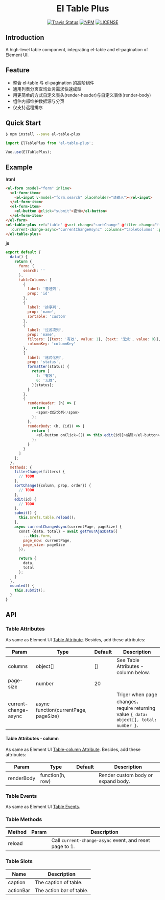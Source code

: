 <h1 align="center">El Table Plus</h1>

<p align="center">
  <a href="https://travis-ci.org/chikara-chan/el-table-plus"><img alt="Travis Status" src="https://img.shields.io/travis/chikara-chan/el-table-plus/master.svg"></a>
  <a href="https://www.npmjs.com/package/el-table-plus"><img alt="NPM" src="https://img.shields.io/npm/v/el-table-plus.svg"></a>
  <a href="https://github.com/chikara-chan/el-table-plus/blob/master/LICENSE"><img alt="LICENSE" src="https://img.shields.io/npm/l/el-table-plus.svg"></a>
</p>

## Introduction

A high-level table component, integrating el-table and el-pagination of Element UI.

## Feature

- 整合 el-table 与 el-pagination 的高阶组件
- 通用列表分页查询业务需求快速成型
- 用更简单的方式自定义表头(render-header)与自定义表体(render-body)
- 组件内部维护数据源与分页
- 仅支持远程排序

## Quick Start

``` bash
$ npm install --save el-table-plus
```

``` js
import ElTablePlus from 'el-table-plus';

Vue.use(ElTablePlus);
```

## Example

**html**

``` html
<el-form :model="form" inline>
  <el-form-item>
    <el-input v-model="form.search" placeholder="请输入"></el-input>
  </el-form-item>
  <el-form-item>
    <el-button @click="submit">查询</el-button>
  </el-form-item>
</el-form>
<el-table-plus ref="table" @sort-change="sortChange" @filter-change="filterChange"
  :current-change-async="currentChangeAsync" :columns="tableColumns" :page-size="20">
</el-table-plus>
```

**js**

``` js
export default {
  data() {
    return {
      form: {
        search: ''
      },
      tableColumns: [
        {
          label: '普通列',
          prop: 'id'
        },
        {
          label: '排序列',
          prop: 'name',
          sortable: 'custom'
        },
        {
          label: '过滤项列',
          prop: 'name',
          filters: [{text: '有效', value: 1}, {text: '无效', value: 0}],
          columnKey: 'columnKey'
        },
        {
          label: '格式化列',
          prop: 'status',
          formatter(status) {
            return {
              1: '有效',
              0: '无效',
            }[status];
          }
        },
        {
          renderHeader: (h) => {
            return (
              <span>自定义列</span>
            );
          },
          renderBody: (h, {id}) => {
            return (
              <el-button onClick={() => this.edit(id)}>编辑</el-button>
            );
          }
        }
      ]
    };
  },
  methods: {
    filterChange(filters) {
      // TODO
    },
    sortChange({column, prop, order}) {
      // TODO
    },
    edit(id) {
      // TODO
    },
    submit() {
      this.$refs.table.reload();
    },
    async currentChangeAsync(currentPage, pageSize) {
      const {data, total} = await getYourAjaxData({
        ...this.form,
        page_now: currentPage,
        page_size: pageSize
      });

      return {
        data,
        total
      };
    }
  },
  mounted() {
    this.submit();
  }
}
```

## API

### Table Attributes

As same as Element UI [Table Attribute](http://element.eleme.io/#/en-US/component/table#table-attributes). Besides, add these attributes:

Param | Type | Default | Description
--- | --- | --- | ---
columns | object[] | [] | See Table Attributes - column below.
page-size | number | 20 |
current-change-async | async function(currentPage, pageSize) | | Triger when page changes，require returning value `{ data: object[], total: number }`.

#### Table Attributes - column

As same as Element UI [Table-column Attribute](http://element.eleme.io/#/en-US/component/table#table-column-attributes). Besides, add these attributes:

Param | Type | Default | Description
--- | --- | --- | ---
renderBody | function(h, row) | | Render custom body or expand body.

### Table Events

As same as Element UI [Table Events](http://element.eleme.io/#/en-US/component/table#table-events).

### Table Methods

Method | Param | Description
--- | --- | ---
reload | | Call `current-change-async` event, and reset page to 1.

### Table Slots

Name | Description
--- | ---
caption | The caption of table.
actionBar | The action bar of table.
